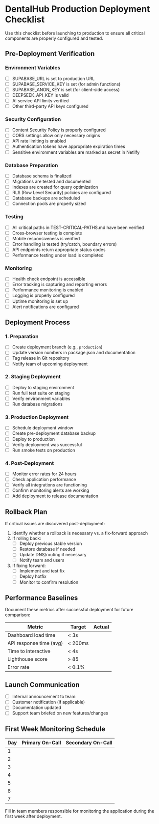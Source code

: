 # DentalHub Production Deployment Checklist

Use this checklist before launching to production to ensure all critical components are properly configured and tested.

## Pre-Deployment Verification

### Environment Variables
- [ ] SUPABASE_URL is set to production URL
- [ ] SUPABASE_SERVICE_KEY is set (for admin functions)
- [ ] SUPABASE_ANON_KEY is set (for client-side access)
- [ ] DEEPSEEK_API_KEY is valid
- [ ] AI service API limits verified
- [ ] Other third-party API keys configured

### Security Configuration
- [ ] Content Security Policy is properly configured
- [ ] CORS settings allow only necessary origins
- [ ] API rate limiting is enabled
- [ ] Authentication tokens have appropriate expiration times
- [ ] Sensitive environment variables are marked as secret in Netlify

### Database Preparation
- [ ] Database schema is finalized
- [ ] Migrations are tested and documented
- [ ] Indexes are created for query optimization
- [ ] RLS (Row Level Security) policies are configured
- [ ] Database backups are scheduled
- [ ] Connection pools are properly sized

### Testing
- [ ] All critical paths in TEST-CRITICAL-PATHS.md have been verified
- [ ] Cross-browser testing is complete
- [ ] Mobile responsiveness is verified
- [ ] Error handling is tested (try/catch, boundary errors)
- [ ] API endpoints return appropriate status codes
- [ ] Performance testing under load is completed

### Monitoring
- [ ] Health check endpoint is accessible
- [ ] Error tracking is capturing and reporting errors
- [ ] Performance monitoring is enabled
- [ ] Logging is properly configured
- [ ] Uptime monitoring is set up
- [ ] Alert notifications are configured

## Deployment Process

### 1. Preparation
- [ ] Create deployment branch (e.g., `production`)
- [ ] Update version numbers in package.json and documentation
- [ ] Tag release in Git repository
- [ ] Notify team of upcoming deployment

### 2. Staging Deployment
- [ ] Deploy to staging environment
- [ ] Run full test suite on staging
- [ ] Verify environment variables
- [ ] Run database migrations

### 3. Production Deployment
- [ ] Schedule deployment window
- [ ] Create pre-deployment database backup
- [ ] Deploy to production
- [ ] Verify deployment was successful
- [ ] Run smoke tests on production

### 4. Post-Deployment
- [ ] Monitor error rates for 24 hours
- [ ] Check application performance
- [ ] Verify all integrations are functioning
- [ ] Confirm monitoring alerts are working
- [ ] Add deployment to release documentation

## Rollback Plan

If critical issues are discovered post-deployment:

1. Identify whether a rollback is necessary vs. a fix-forward approach
2. If rolling back:
   - [ ] Deploy previous stable version
   - [ ] Restore database if needed
   - [ ] Update DNS/routing if necessary
   - [ ] Notify team and users
3. If fixing forward:
   - [ ] Implement and test fix
   - [ ] Deploy hotfix
   - [ ] Monitor to confirm resolution

## Performance Baselines

Document these metrics after successful deployment for future comparison:

| Metric | Target | Actual |
|--------|--------|--------|
| Dashboard load time | < 3s | |
| API response time (avg) | < 200ms | |
| Time to interactive | < 4s | |
| Lighthouse score | > 85 | |
| Error rate | < 0.1% | |

## Launch Communication

- [ ] Internal announcement to team
- [ ] Customer notification (if applicable)
- [ ] Documentation updated
- [ ] Support team briefed on new features/changes

## First Week Monitoring Schedule

| Day | Primary On-Call | Secondary On-Call |
|-----|-----------------|-------------------|
| 1   |                 |                   |
| 2   |                 |                   |
| 3   |                 |                   |
| 4   |                 |                   |
| 5   |                 |                   |
| 6   |                 |                   |
| 7   |                 |                   |

Fill in team members responsible for monitoring the application during the first week after deployment.